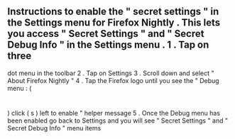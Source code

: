 Instructions
to
enable
the
"
secret
settings
"
in
the
Settings
menu
for
Firefox
Nightly
.
This
lets
you
access
"
Secret
Settings
"
and
"
Secret
Debug
Info
"
in
the
Settings
menu
.
1
.
Tap
on
three
-
dot
menu
in
the
toolbar
2
.
Tap
on
Settings
3
.
Scroll
down
and
select
"
About
Firefox
Nightly
"
4
.
Tap
the
Firefox
logo
until
you
see
the
"
Debug
menu
:
(
#
)
click
(
s
)
left
to
enable
"
helper
message
5
.
Once
the
Debug
menu
has
been
enabled
go
back
to
Settings
and
you
will
see
"
Secret
Settings
"
and
"
Secret
Debug
Info
"
menu
items
